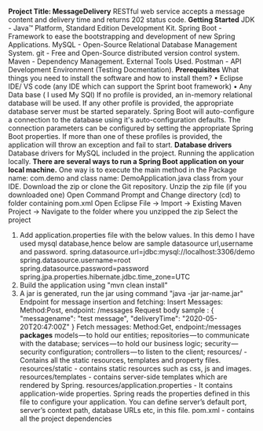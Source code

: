 **Project Title: MessageDelivery**
RESTful web service accepts a message content and delivery time and returns 202 status code.
**Getting Started**
JDK - Java™ Platform, Standard Edition Development Kit.
Spring Boot - Framework to ease the bootstrapping and development of new Spring Applications.
MySQL - Open-Source Relational Database Management System.
git - Free and Open-Source distributed version control system.
Maven - Dependency Management.
External Tools Used.
Postman - API Development Environment (Testing Docmentation).
**Prerequisites**
What things you need to install the software and how to install them?
•	Eclipse IDE/ VS code (any IDE which can support the Sprint boot framework)
•	Any Data base ( I used My SQl)
If no profile is provided, an in-memory relational database will be used. If any other profile is provided, the appropriate database server must be started separately. Spring Boot will auto-configure a connection to the database using it's auto-configuration defaults. The connection parameters can be configured by setting the appropriate Spring Boot properties. If more than one of these profiles is provided, the application will throw an exception and fail to start.
**Database drivers**
Database drivers for MySQL included in the project. Running the application locally.
**There are several ways to run a Spring Boot application on your local machine.**
One way is to execute the main method in the Package name: com.demo and class name: DemoApplication.java class from your IDE.
Download the zip or clone the Git repository.
Unzip the zip file (if you downloaded one)
Open Command Prompt and Change directory (cd) to folder containing pom.xml
Open Eclipse
File -> Import -> Existing Maven Project -> Navigate to the folder where you unzipped the zip
Select the project
1.	Add application.properties file with the below values. In this demo I have used mysql database,hence below are sample datasource url,username and password. spring.datasource.url=jdbc:mysql://localhost:3306/demo spring.datasource.username=root spring.datasource.password=password spring.jpa.properties.hibernate.jdbc.time_zone=UTC 
2.	Build the application using "mvn clean install" 
3.	A jar is generated, run the jar using command "java -jar jar-name.jar"
Endpoint for message insertion and fetching: Insert Messages: Method:Post, endpoint: /messages Request body sample : { "messagename": "test message", "deliveryTime": "2020-05-20T20:47:00Z"
} Fetch messages: Method:Get, endpoint:/messages
**packages**
models — to hold our entities;
repositories — to communicate with the database;
services — to hold our business logic;
security — security configuration;
controllers — to listen to the client;
resources/ - Contains all the static resources, templates and property files.
resources/static - contains static resources such as css, js and images.
resources/templates - contains server-side templates which are rendered by Spring.
resources/application.properties - It contains application-wide properties. Spring reads the properties defined in this file to configure your application. You can define server’s default port, server’s context path, database URLs etc, in this file.
pom.xml - contains all the project dependencies

